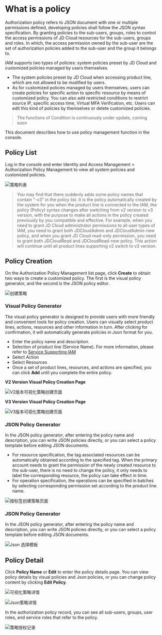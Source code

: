 # What is a policy

Authorization policy refers to JSON document with one or multiple permissions defined, developing policies shall follow the JSON syntax specification. By granting policies to the sub-users, groups, roles to control the access permissions of JD Cloud resources for the sub-users, groups and roles. In which, the access permission owned by the sub-user are the set of authorization policies added to the sub-user and the group it belongs to.

IAM supports two types of policies: system policies preset by JD Cloud and customized policies managed by users themselves.

- The system policies preset by JD Cloud when accessing product line, which are not allowed to be modified by users.
- As for customized policies managed by users themselves, users can create policies for specific action to specific resource by means of customized policy. You can also add restricted conditions to restrict source IP, specific access time, Virtual MFA Verification, etc. Users can edit this kind of policies by themselves or delete customized policies.

> The functions of Condition is continuously under update, coming soon

This document describes how to use policy management function in the console.

## Policy List

Log in the console and enter Identity and Access Management > Authorization Policy Management to view all system policies and customized policies.

![策略列表](../../../../image/IAM/PolicyManagement/策略列表.jpg)

> You may find that there suddenly adds some policy names that contain “-v3” in the policy list. It is the policy automatically created by the system for you when the product line is connected to the IAM, the policy (Policy) syntax changes after switching from v2 version to v3 version, with the purpose to make all actions in the policy created previously by you compatible and effective. For example, when you need to grant JD Cloud administrator permissions to all user types of IAM, you need to grant both JDCloudAdmin and JDCloudAdmin-new policy, and when you grant JD Cloud read-only permission, you need to grant both JDCloudRead and JDCloudRead-new policy. This action will continue until all product lines supporting v2 switch to v3 version.

## Policy Creation

On the Authorization Policy Management list page, click **Create** to obtain two ways to create a customized policy. The first is the visual policy generator, and the second is the JSON policy editor.

![创建策略](../../../../image/IAM/PolicyManagement/创建策略.jpg)

### Visual Policy Generator

The visual policy generator is designed to provide users with more friendly and convenient tools for policy creation. Users can visually select product lines, actions, resources and other information in turn. After clicking for confirmation, it will automatically generate policies in Json format for you.

- Enter the policy name and description.
- Selection of product line (Service Name). For more information, please refer to [Service Supporting IAM](https://docs.jdcloud.com/en/iam/support-services)
- Select Action
- Select Resources
- Once a set of product lines, resources, and actions are specified, you can click **Add** until you complete the entire policy.

**V2 Version Visual Policy Creation Page**

![V2版本可视化策略创建页面](../../../../image/IAM/PolicyManagement/可视化策略创建v2.jpg)

**V3 Version Visual Policy Creation Page**

![V3版本可视化策略创建页面](../../../../image/IAM/PolicyManagement/可视化策略创建v3.jpg)

### JSON Policy Generator

In the JSON policy generator, after entering the policy name and description, you can write JSON policies directly, or you can select a policy template before editing JSON documents.

 - For resource specification, the tag associated resources can be automatically obtained according to the specified tag. When the primary account needs to grant the permission of the newly created resource to the sub-user, there is no need to change the policy, it only needs to label the corresponding resource, the policy can take effect in time.
 - For operation specification, the operations can be specified in batches by selecting corresponding permission set according to the product line name.
 
 ![按标签创建策略页面](../../../../image/IAM/PolicyManagement/按标签创建策略页面.jpg)
 
### JSON Policy Generator

In the JSON policy generator, after entering the policy name and description, you can write JSON policies directly, or you can select a policy template before editing JSON documents.

![Json 选择模板](../../../../image/IAM/PolicyManagement/Json策略创建.jpg)

## Policy Detail

Click **Policy Name** or **Edit** to enter the policy details page.
You can view policy details by visual policies and Json policies, or you can change policy content by clicking **Edit Policy**.

![可视化策略详情](../../../../image/IAM/PolicyManagement/可视化策略详情.jpg)

![Json策略详情](../../../../image/IAM/PolicyManagement/Json策略详情.jpg)

In the authorization policy record, you can see all sub-users, groups, user roles, and service roles that refer to the policy.

![策略授权记录](../../../../image/IAM/PolicyManagement/策略授权记录.jpg)

